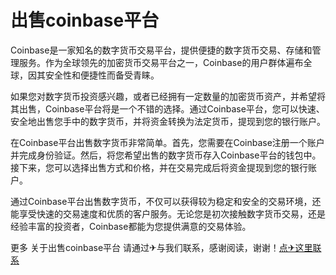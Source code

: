 # 出售coinbase平台

Coinbase是一家知名的数字货币交易平台，提供便捷的数字货币交易、存储和管理服务。作为全球领先的加密货币交易平台之一，Coinbase的用户群体遍布全球，因其安全性和便捷性而备受青睐。

如果您对数字货币投资感兴趣，或者已经拥有一定数量的加密货币资产，并希望将其出售，Coinbase平台将是一个不错的选择。通过Coinbase平台，您可以快速、安全地出售您手中的数字货币，并将资金转换为法定货币，提现到您的银行账户。

在Coinbase平台出售数字货币非常简单。首先，您需要在Coinbase注册一个账户并完成身份验证。然后，将您希望出售的数字货币存入Coinbase平台的钱包中。接下来，您可以选择出售方式和价格，并在交易完成后将资金提现到您的银行账户。

通过Coinbase平台出售数字货币，不仅可以获得较为稳定和安全的交易环境，还能享受快速的交易速度和优质的客户服务。无论您是初次接触数字货币交易，还是经验丰富的投资者，Coinbase都能为您提供满意的交易体验。

更多 关于出售coinbase平台 请通过✈与我们联系，感谢阅读，谢谢！[点✈这里联系](https://acc.k02.cc)